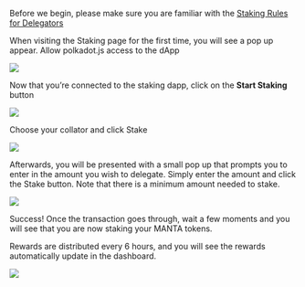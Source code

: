 Before we begin, please make sure you are familiar with the [Staking Rules for Delegators](../Rules#for-delegators)

When visiting the Staking page for the first time, you will see a pop up appear. Allow polkadot.js access to the dApp

![](images/authorize_wallet.png)

Now that you’re connected to the staking dapp, click on the **Start Staking** button

![](images/head.png)

Choose your collator and click Stake

![](images/select_collator.png)

Afterwards, you will be presented with a small pop up that prompts you to enter in the amount you wish to delegate. Simply enter the amount and click the Stake button. Note that there is a minimum amount needed to stake.

![](images/choose_stake.png)

Success!
Once the transaction goes through, wait a few moments and you will see that you are now staking your MANTA tokens.

Rewards are distributed every 6 hours, and you will see the rewards automatically update in the dashboard.

![](images/active_collator.png)

<!-- That’s all there is to start staking! Feel free to reach out to us on [our Discord](https://discord.gg/mantanetwork) if you have any questions. -->
